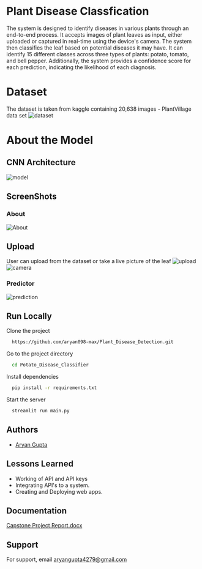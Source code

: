 # Plant Disease Classfication

The system is designed to identify diseases in various plants through an end-to-end process. It accepts images of plant leaves as input, either uploaded or captured in real-time using the device's camera. The system then classifies the leaf based on potential diseases it may have. It can identify 15 different classes across three types of plants: potato, tomato, and bell pepper. Additionally, the system provides a confidence score for each prediction, indicating the likelihood of each diagnosis.

# Dataset 
The dataset is taken from kaggle containing 20,638 images - PlantVillage data set 
![dataset](https://github.com/user-attachments/assets/74713f94-1b1d-4fd6-8b80-30b34b3d8ef1)


# About the Model
## CNN Architecture
![model](https://user-images.githubusercontent.com/66490787/219868725-9701133d-2f97-4fac-8f8b-c6108811dbdf.jpg)



## ScreenShots
### About 
![About](https://github.com/user-attachments/assets/0a096caa-2bae-49c1-9c1e-9995ccb143b1)


## Upload
User can upload from the dataset or take a live picture of the leaf
![upload](https://github.com/user-attachments/assets/fb7cbaa0-cb69-4d6e-ad2f-60910de41d0f)
![camera](https://github.com/user-attachments/assets/ed89f002-7ae3-4b0b-8d03-62d9d6846ab3)

### Predictor
![prediction](https://github.com/user-attachments/assets/5d4b3c7d-d956-4f27-9fe5-5026f12859a6)


## Run Locally

Clone the project

```bash
  https://github.com/aryan098-max/Plant_Disease_Detection.git
```

Go to the project directory

```bash
  cd Potato_Disease_Classifier
```

Install dependencies

```bash
  pip install -r requirements.txt
```

Start the server

```bash
  streamlit run main.py
```


## Authors

- [Aryan Gupta](https://www.linkedin.com/in/aryan-gupta02/)




## Lessons Learned

- Working of API and API keys
- Integrating API's to a system.
- Creating and Deploying web apps.

## Documentation
[Capstone Project Report.docx](https://github.com/user-attachments/files/17004271/Capstone.Project.Report.docx)

## Support

For support, email aryangupta4279@gmail.com


